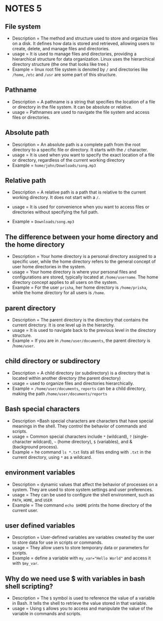 # NOTES 5 
## File system
- Description =  The method and structure used to store and organize files on a disk. It defines how data is stored and retrieved, allowing users to create, delete, and manage files and directories.
- usage =  It is used to manage files and directories, providing a hierarchical structure for data organization. Linux uses the hierarchical directory structure (the one that looks like tree.)
- Example = linux root file system is denoted by `/` and directories like `/home`, `/etc` and `/usr` are some part of this structure.

## Pathname
- Description =  A pathname is a string that specifies the location of a file or directory in the file system. It can be absolute or relative.
- usage =  Pathnames are used to navigate the file system and access files or directories.
## Absolute path
- Description = An absolute path is a complete path from the root directory to a specific file or directory. It starts with the `/` character.
- usage = It is used when you want to specify the exact location of a file or directory, regardless of the current working directory
- Example = `home/john/Downloads/song.mp3`
## Relative path
- Description =  A relative path is a path that is relative to the current working directory. It does not start with a `/`.
- usage = It is used for convenience when you want to access files or directories without specifying the full path.

- Example = `Downloads/song.mp3`
## The difference between your home directory and the home directory
- Description = Your home directory is a personal directory assigned to a specific user, while the home directory refers to the general concept of user home directories in the system.
- usage =  Your home directory is where your personal files and configurations are stored, typically located at `/home/username`. The home directory concept applies to all users on the system.
- Example = For the user `prisha`, her home directory is `/home/prisha`, while the home directory for all users is `/home`.
## parent directory
- Description = The parent directory is the directory that contains the current directory. It is one level up in the hierarchy.
- usage = It is used to navigate back to the previous level in the directory structure.
- Example = If you are in `/home/user/documents`, the parent directory is /`home/user`.
## child directory or subdirectory
- Description = A child directory (or subdirectory) is a directory that is located within another directory (the parent directory)
- usage = used to organize files and directories hierarchically.
- Example = `/home/user/documents`, `reports` can be a child directory, making the path `/home/user/documents/reports`
## Bash special characters
- Description =Bash special characters are characters that have special meanings in the shell. They control the behavior of commands and scripts. 
- usage =  Common special characters include `*` (wildcard), `?` (single-character wildcard), `~` (home directory), `$` (variables), and & (background process).
- Example = he command `ls *.txt` lists all files ending with `.txt` in the current directory, using `*` as a wildcard.
## environment variables
- Description = dynamic values that affect the behavior of processes on a system. They are used to store system settings and user preferences.
- usage =  They can be used to configure the shell environment, such as `PATH`, `HOME`, and `USER`
- Example =  The command `echo $HOME` prints the home directory of the current user.
## user defined variables
- Description = User-defined variables are variables created by the user to store data for use in scripts or commands.
- usage = They allow users to store temporary data or parameters for scripts.
- Example =  define a variable with `my_var="Hello World"` and access it with `$my_var`.
## Why do we need use $ with variables in bash shell scripting?
- Description = The `$` symbol is used to reference the value of a variable in Bash. It tells the shell to retrieve the value stored in that variable.
- usage = Using `$` allows you to access and manipulate the value of the variable in commands and scripts.
